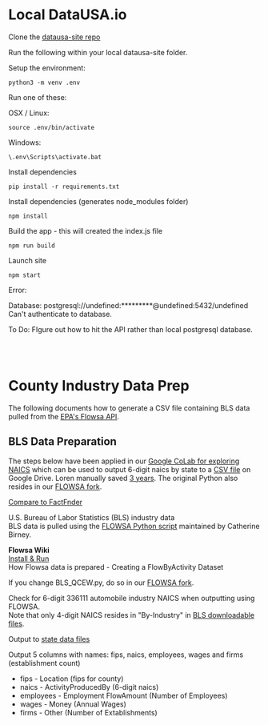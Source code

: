 
# Local DataUSA.io

Clone the [datausa-site repo](https://github.com/DataUSA/datausa-site)  

Run the following within your local datausa-site folder.  

Setup the environment:

	python3 -m venv .env

Run one of these:

OSX / Linux:

	source .env/bin/activate

Windows:

	\.env\Scripts\activate.bat

Install dependencies

	pip install -r requirements.txt

Install dependencies (generates node_modules folder)

	npm install
<!--
Avoid this:

	yarn install

Issue: package-lock.json found. Your project contains lock files generated by tools other than Yarn. It is advised not to mix package managers in order to avoid resolution inconsistencies caused by unsynchronized lock files. To clear this warning, remove package-lock.json.  
-->

Build the app - this will created the index.js file

	npm run build

Launch site

	npm start

Error:  

Database: postgresql://undefined:*********@undefined:5432/undefined  
Can't authenticate to database.  

To Do: FIgure out how to hit the API rather than local postgresql database.  

<!--
Also does not work

	python -m http.server 8888

View at [http://localhost:8888/](http://localhost:8888/)  
-->
<br><br>


# County Industry Data Prep  

The following documents how to generate a CSV file containing BLS data pulled from the [EPA's Flowsa API](https://datacommons.org).  

## BLS Data Preparation 

The steps below have been applied in our [Google CoLab for exploring NAICS](https://colab.research.google.com/drive/1HLK4HIUMLlgTR524QoCKvfaNl-La48XU?usp=sharing) which can be used to output 6-digit naics by state to a [CSV file](https://drive.google.com/drive/u/0/folders/1EoWDvNoaKO8xLclX4fr5exw83jJkkJIy) on Google Drive. Loren manually saved [3 years](https://github.com/modelearth/community-data/tree/master/us/state/GA/naics).  The original Python also resides in our [FLOWSA fork](https://github.com/modelearth/flowsa/tree/master/colabs).

[Compare to FactFnder](https://data.census.gov/cedsci/table?g=0400000US13&n=336111&tid=CBP2018.CB1800CBP&hidePreview=true)  

U.S. Bureau of Labor Statistics (BLS) industry data  
BLS data is pulled using the [FLOWSA Python script](https://github.com/USEPA/flowsa/blob/master/flowsa/BLS_QCEW.py)
maintained by Catherine Birney.
<!--Check if 2017 has been added to master crosswalk  -->

**Flowsa Wiki**  
[Install & Run](https://github.com/USEPA/flowsa/wiki)  
How Flowsa data is prepared - Creating a FlowByActivity Dataset

If you change BLS_QCEW.py, do so in our [FLOWSA fork](https://github.com/modelearth/flowsa).

Check for 6-digit 336111 automobile industry NAICS when outputting using FLOWSA.  
Note that only 4-digit NAICS resides in "By-Industry" in [BLS downloadable files](https://www.bls.gov/cew/downloadable-data-files.htm).  


Output to [state data files](https://github.com/modelearth/community-data/tree/master/us/state)    

Output 5 columns with names: fips, naics, employees, wages and firms (establishment count)

- fips - Location (fips for county)  
- naics - ActivityProducedBy (6-digit naics)  
- employees - Employment FlowAmount (Number of Employees)  
- wages - Money (Annual Wages)
- firms - Other (Number of Extablishments)  
